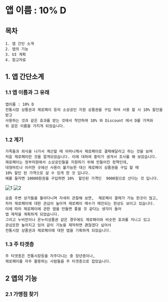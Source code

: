 # 앱 이름 : 10% D

## 목차
    1. 앱 간단 소개
    2. 앱의 기능
    3. UI 계획
    4. 참고자료

## 1. 앱 간단소계

### 1.1 앱 이름과 그 유래
    앱이름 : 10% D
    전통시장 상품권과 제로페이 등의 소상공인 지원 상품권을 구입 하여 사용 할 시 10% 할인을 받고   
    사용하는 것과 같은 효과를 받는 것에서 착안하여 10% 와 Discount 에서 D를 가져와    
    위 같은 이름을 가지게 되었습니다.

### 1.2 계기
    가족들과 외식을 나가서 계산할 때 어머니께서 제로페이로 결제해달라고 하는 것을 보며   
    처음 제로페이란 것을 알게되었습니다. 이에 대하여 흥미가 생겨서 조사를 해 보았습니다.   
    제로페이는 정부차원에서 소상공인들을 지원하기 위해 만들어진 정책인데,    
    대형마트나 이러한 곳에선 사용이 불가능한 대신 제로페이 상품권을 구입 할 때    
    10% 할인 된 가격으로 살 수 있게 한 것 입니다.    
    예를 들자면 10000원권을 구입하면 10%  할인된 가격인  9000원으로 산다는 것 입니다.    
    
![1](https://user-images.githubusercontent.com/59672593/110897056-147fd680-8340-11eb-9484-84d7bf7cb779.png)
![2](https://user-images.githubusercontent.com/59672593/110897059-15b10380-8340-11eb-9b52-61c61abb71d7.png)

    요즘 주변 상가들을 돌아다니며 자세히 관찰해 보면,  제로페이 결제가 가능 한곳이 많고,    
    차차 제로페이에 대한 관심이 높아져 제로페이 매수가 매진되는 현상도 보이고 있습니다.    
    이에 따라 제로페이에 관한 앱을 만들면 좋을 것 같다는 생각이 들어    
    앱 제작을 계획하게 되었습니다.    
    그리고 누비전이나 온누리상품권 같은 경우에도 제로페이와 비슷한 효과를 지니고 있고    
    관심또한 높아지고 있어 같이 기능을 제작하면 괜찮겠다 싶어서    
    전통시장 상품권과 제로페이에 대한 앱을 기획하게 되었습니다.

### 1.3 주 타겟층
    주 타겟층은 전통시장등을 자주다니는 중 장년층이나,    
    제로페이를 자주 활용하는 사람들을 주 타겟층으로 잡았습니다.

## 2 앱의 기능

### 2.1 가맹점 찾기



